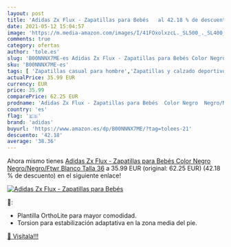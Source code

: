 ```yaml
---
layout: post
title: 'Adidas Zx Flux - Zapatillas para Bebés   al 42.18 % de descuento'
date: 2021-05-12 15:04:57
image: 'https://m.media-amazon.com/images/I/41FOxolxzcL._SL500_._SL400_.jpg'
comments: true
category: ofertas
author: 'tole.es'
slug: 'B00NNNX7ME-es Adidas Zx Flux - Zapatillas para Bebés Color Negro...'
sku: 'B00NNNX7ME-es'
tags: [ 'Zapatillas casual para hombre','Zapatillas y calzado deportivo para hombre','Zapatos','Zapatos para hombre','Zapatos y complementos','adidas','bebés', ]
actualPrice: 35.99 EUR
currency: EUR
price: 35.99
comparePrice: 62.25 EUR
prodname: 'Adidas Zx Flux - Zapatillas para Bebés  Color Negro  Negro/Negro/Ftwr Blanco   Talla 36'
country: 'es'
flag: '🇪🇸'
brand: 'adidas'
buyurl: 'https://www.amazon.es/dp/B00NNNX7ME/?tag=tolees-21'
descuento: '42.18'
average: '38.36'
---
```


Ahora mismo tienes [Adidas Zx Flux - Zapatillas para Bebés  Color Negro  Negro/Negro/Ftwr Blanco   Talla 36](https://www.amazon.es/dp/B00NNNX7ME/?tag=tolees-21) a 35.99 EUR (original: 62.25 EUR) (42.18 %  de descuento) en el siguiente enlace!

[![Adidas Zx Flux - Zapatillas para Bebés  ](https://m.media-amazon.com/images/I/41FOxolxzcL._SL500_._SL400_.jpg)](https://www.amazon.es/dp/B00NNNX7ME/?tag=tolees-21)

🔎:

- Plantilla OrthoLite para mayor comodidad.
- Torsion para estabilización adaptativa en la zona media del pie.

[🛒 Visítala!!!](https://www.amazon.es/dp/B00NNNX7ME/?tag=tolees-21)
